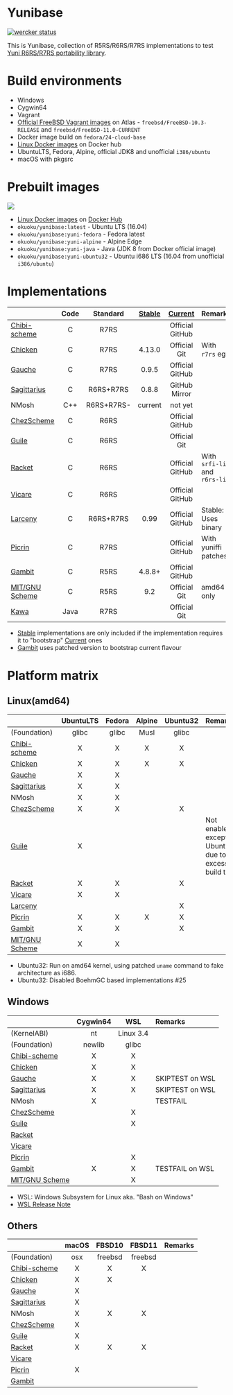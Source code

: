 Yunibase
========

[![wercker status](https://app.wercker.com/status/0c36dd5ef969e9f4d3ff7e5ca759faba/m "wercker status")](https://app.wercker.com/project/bykey/0c36dd5ef969e9f4d3ff7e5ca759faba)

This is Yunibase, collection of R5RS/R6RS/R7RS implementations to test [Yuni R6RS/R7RS portability library][].

Build environments
==================

* Windows
 * Cygwin64
* Vagrant
 * [Official FreeBSD Vagrant images][] on Atlas - `freebsd/FreeBSD-10.3-RELEASE` and `freebsd/FreeBSD-11.0-CURRENT` 
 * Docker image build on `fedora/24-cloud-base`
* [Linux Docker images][] on Docker hub
 * UbuntuLTS, Fedora, Alpine, official JDK8 and unofficial `i386/ubuntu`
* macOS with pkgsrc

Prebuilt images
===============

[![](https://images.microbadger.com/badges/image/okuoku/yunibase.svg)](http://microbadger.com/images/okuoku/yunibase "Get your own image badge on microbadger.com")

* [Linux Docker images][] on [Docker Hub][]
 * `okuoku/yunibase:latest` - Ubuntu LTS (16.04)
 * `okuoku/yunibase:yuni-fedora` - Fedora latest
 * `okuoku/yunibase:yuni-alpine` - Alpine Edge
 * `okuoku/yunibase:yuni-java` - Java (JDK 8 from Docker official image)
 * `okuoku/yunibase:yuni-ubuntu32` - Ubuntu i686 LTS (16.04 from unofficial `i386/ubuntu`)

Implementations
===============

|                  |Code     |Standard  |[Stable][]|[Current][]    |Remarks                               |
|:-----------------|:-------:|:--------:|:--------:|:-------------:|:-------------------------------------|
|[Chibi-scheme][]  |C        |R7RS      |          |Official GitHub|                                      |
|[Chicken][]       |C        |R7RS      |4.13.0    |Official Git   |With `r7rs` egg                       |
|[Gauche][]        |C        |R7RS      |0.9.5     |Official GitHub| |
|[Sagittarius][]   |C        |R6RS+R7RS |0.8.8     |GitHub Mirror  |                                      |
|NMosh             |C++      |R6RS+R7RS-|current   |not yet        |                                      |
|[ChezScheme][]    |C        |R6RS      |          |Official GitHub|                                      |
|[Guile][]         |C        |R6RS      |          |Official Git   |                                      |
|[Racket][]        |C        |R6RS      |          |Official GitHub|With `srfi-lib` and `r6rs-lib`        |
|[Vicare][]        |C        |R6RS      |          |Official GitHub|                                      |
|[Larceny][]       |C        |R6RS+R7RS |0.99      |Official GitHub|Stable: Uses binary                   |
|[Picrin][]        |C        |R7RS      |          |Official GitHub|With yuniffi patches                  |
|[Gambit][]        |C        |R5RS      |4.8.8+    |Official GitHub|                                      |
|[MIT/GNU Scheme][]|C        |R5RS      |9.2       |Official Git   |amd64 only                            |
|[Kawa][]          |Java     |R7RS      |          |Official Git   |                                      |

* [Stable][] implementations are only included if the implementation requires it to "bootstrap" [Current][] ones
* [Gambit][] uses patched version to bootstrap current flavour

Platform matrix
===============

Linux(amd64)
------------
|                  |UbuntuLTS|Fedora|Alpine|Ubuntu32|Remarks|
|:-----------------|:-------:|:----:|:----:|:------:|:------|
|(Foundation)      |glibc    |glibc |Musl  |glibc   |       |
|[Chibi-scheme][]  |X        |X     |X     |X       |       |
|[Chicken][]       |X        |X     |X     |X       |       |
|[Gauche][]        |X        |X     |      |        |       |
|[Sagittarius][]   |X        |X     |      |        |       |
|NMosh             |X        |X     |      |        |       |
|[ChezScheme][]    |X        |X     |      |X       |       |
|[Guile][]         |X        |      |      |        |Not enabled except UbuntuLTS due to excessive build time|
|[Racket][]        |X        |X     |      |X       |       |
|[Vicare][]        |X        |X     |      |        |       |
|[Larceny][]       |         |      |      |X       |       |
|[Picrin][]        |X        |X     |X     |X       |       |
|[Gambit][]        |X        |X     |      |X       |       |
|[MIT/GNU Scheme][]|X        |X     |      |        |       |

* Ubuntu32: Run on amd64 kernel, using patched `uname` command to fake architecture as i686.
* Ubuntu32: Disabled BoehmGC based implementations #25

Windows
-------
|                  |Cygwin64|WSL      |Remarks|
|:-----------------|:------:|:-------:|:------|
|(KernelABI)       |nt      |Linux 3.4|       |
|(Foundation)      |newlib  |glibc    |       |
|[Chibi-scheme][]  |X       |X        |       |
|[Chicken][]       |X       |X        |       |
|[Gauche][]        |X       |X        |SKIPTEST on WSL       |
|[Sagittarius][]   |X       |X        |SKIPTEST on WSL       |
|NMosh             |X       |         |TESTFAIL       |
|[ChezScheme][]    |        |X        |       |
|[Guile][]         |        |X        |       |
|[Racket][]        |        |         |       |
|[Vicare][]        |        |         |       |
|[Picrin][]        |        |X        |       |
|[Gambit][]        |X       |X        |TESTFAIL on WSL       |
|[MIT/GNU Scheme][]|        |X        |       |

* WSL: Windows Subsystem for Linux aka. "Bash on Windows"
* [WSL Release Note][]

Others
------
|                |macOS     |FBSD10 |FBSD11 |Remarks|
|:---------------|:--------:|:-----:|:-----:|:------|
|(Foundation)    |osx       |freebsd|freebsd|       |
|[Chibi-scheme][]|X         |X      |X      |       |
|[Chicken][]     |X         |X      |       |       |
|[Gauche][]      |X         |       |       |       |
|[Sagittarius][] |X         |       |       |       |
|NMosh           |X         |X      |X      |       |
|[ChezScheme][]  |X         |       |       |       |
|[Guile][]       |X         |       |       |       |
|[Racket][]      |X         |X      |X      |       |
|[Vicare][]      |          |       |       |       |
|[Picrin][]      |X         |       |       |       |
|[Gambit][]      |          |       |       |       |

[Stable]: https://bitbucket.org/okuoku/yunibase-impl-stable
[Current]: https://github.com/okuoku/yunibase/tree/master/impl-current
[Docker Hub]: https://hub.docker.com/r/okuoku/yunibase/
[Yuni R6RS/R7RS portability library]: https://github.com/okuoku/yuni
[Linux Docker images]: https://github.com/okuoku/yunibase/tree/master/hosts/docker-linux
[Official FreeBSD Vagrant images]: https://atlas.hashicorp.com/FreeBSD/

[Chibi-scheme]: http://synthcode.com/wiki/chibi-scheme
[Gauche]: http://practical-scheme.net/gauche/
[Sagittarius]: https://bitbucket.org/ktakashi/sagittarius-scheme/wiki/Home
[Chicken]: http://www.call-cc.org/
[Guile]: http://www.gnu.org/software/guile/
[Racket]: https://racket-lang.org/
[Vicare]: http://marcomaggi.github.io/vicare.html
[Kawa]: http://www.gnu.org/software/kawa/
[Larceny]: http://www.larcenists.org/
[ChezScheme]: https://github.com/cisco/ChezScheme
[Gambit]: http://gambitscheme.org/
[Rapid-gambit]: https://github.com/okuoku/rapid-gambit
[Picrin]: https://github.com/picrin-scheme/picrin
[MIT/GNU Scheme]: https://www.gnu.org/software/mit-scheme/
[WSL Release Note]: https://msdn.microsoft.com/en-us/commandline/wsl/release_notes

